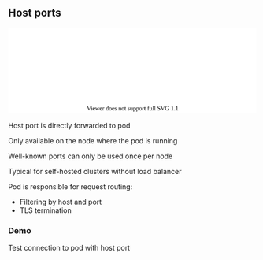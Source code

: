 ## Host ports

![](120_kubernetes/30_ingress/host-port.drawio.svg) <!-- .element: style="float: right; width: 30%;" -->

Host port is directly forwarded to pod

Only available on the node where the pod is running

Well-known ports can only be used once per node

Typical for self-hosted clusters without load balancer

Pod is responsible for request routing:

- Filtering by host and port
- TLS termination

### Demo

Test connection to pod with host port [](https://github.com/nicholasdille/container-slides/blob/master/120_kubernetes/30_ingress/host-port.demo)
